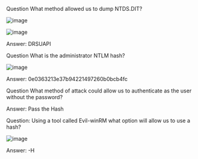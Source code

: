 Question
What method allowed us to dump NTDS.DIT?

![image](https://github.com/Shawn-Nichol/TryHackMe/assets/30714313/9b5983ee-c271-4c19-8c6e-c8b941819691)


![image](https://github.com/Shawn-Nichol/TryHackMe/assets/30714313/fe61abd3-88e3-4028-a548-f4e3239cb01f)


Answer: DRSUAPI


Question
What is the administrator NTLM hash?

![image](https://github.com/Shawn-Nichol/TryHackMe/assets/30714313/791ea106-b3c4-4688-9cf7-d1cc5e481184)

Answer: 0e0363213e37b94221497260b0bcb4fc

Question
What method of attack could allow us to authenticate as the user without the password?

Answer: Pass the Hash

Question:
Using a tool called Evil-winRM what option will allow us to use a hash?

![image](https://github.com/Shawn-Nichol/TryHackMe/assets/30714313/e253e076-36a0-49d2-8960-f323a4a1b430)


Answer: -H
